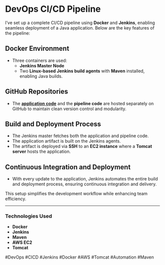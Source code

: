 
# DevOps CI/CD Pipeline

I’ve set up a complete CI/CD pipeline using **Docker** and **Jenkins**, enabling seamless deployment of a Java application. Below are the key features of the pipeline:

## Docker Environment
- Three containers are used:
  - **Jenkins Master Node**
  - Two **Linux-based Jenkins build agents** with **Maven** installed, enabling Java builds.

## GitHub Repositories
- The [**application code**](https://github.com/Indrakumar-Mhaski/JavaCalculatorApp) and the **pipeline code** are hosted separately on GitHub to maintain clean version control and modularity.

## Build and Deployment Process
- The Jenkins master fetches both the application and pipeline code.
- The application artifact is built on the Jenkins agents.
- The artifact is deployed via **SSH** to an **EC2 instance** where a **Tomcat server** hosts the application.

## Continuous Integration and Deployment
- With every update to the application, Jenkins automates the entire build and deployment process, ensuring continuous integration and delivery.

This setup simplifies the development workflow while enhancing team efficiency.

---

### Technologies Used
- **Docker**
- **Jenkins**
- **Maven**
- **AWS EC2**
- **Tomcat**

#DevOps #CICD #Jenkins #Docker #AWS #Tomcat #Automation #Maven
